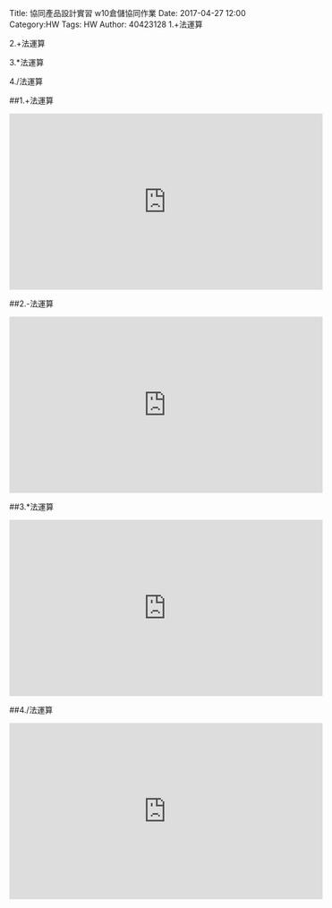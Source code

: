 Title: 協同產品設計實習 w10倉儲協同作業
Date: 2017-04-27 12:00
Category:HW
Tags: HW
Author: 40423128 
1.+法運算

2.+法運算

3.*法運算

4./法運算
<!-- PELICAN_END_SUMMARY -->

##1.+法運算
<iframe width="560" height="315" src="https://www.youtube.com/embed/qCmBzuyp-Tg" frameborder="0" allowfullscreen></iframe>

##2.-法運算
<iframe width="560" height="315" src="https://www.youtube.com/embed/aViu9vAxVN4" frameborder="0" allowfullscreen></iframe>

##3.*法運算
<iframe width="560" height="315" src="https://www.youtube.com/embed/-q_WUfGj4Iw" frameborder="0" allowfullscreen></iframe>

##4./法運算
<iframe width="560" height="315" src="https://www.youtube.com/embed/Vp4LImlT6fw" frameborder="0" allowfullscreen></iframe>